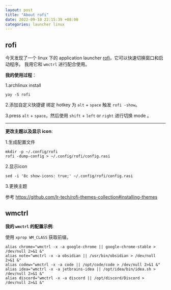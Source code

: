 ```yaml
---
layout: post
title: "About rofi"
date: 2022-09-18 22:15:39 +08:00
categories: launcher linux
---
```


## rofi

今天发现了一个 linux 下的 application launcher [rofi](https://github.com/davatorium/rofi)，它可以快速切换窗口和启动程序。
我用它和 `wmctrl` 进行配合使用。

**我的使用过程**：

1.archlinux install

```shell
yay -S rofi
```

2.添加自定义快捷键 绑定 hotkey 为  `alt` + `space` 触发 `rofi -show`。

3.press `alt` + `space`，然后使用 `shift` + `left` or `right` 进行切换 mode 。

---

**更改主题以及显示 icon**:

1.生成配置文件

```shell
mkdir -p ~/.config/rofi
rofi -dump-config > ~/.config/rofi/config.rasi
```

2.显示icon

```shell    
sed -i '8c show-icons: true;' ~/.config/rofi/config.rasi
```

3.更换主题

参考 https://github.com/lr-tech/rofi-themes-collection#installing-themes

## wmctrl

**我的 `wmctrl` 的配置示例**:

使用 `xprop WM_CLASS` 获取前缀。

```shell
alias chrome="wmctrl -x -a google-chrome || google-chrome-stable > /dev/null 2>&1 &"
alias note="wmctrl -x -a obsidian || /usr/bin/obsidian > /dev/null 2>&1 &"
alias codew="wmctrl -x -a code || /opt/code/code > /dev/null 2>&1 &"
alias idea="wmctrl -x -a jetbrains-idea || /opt/idea/bin/idea.sh > /dev/null 2>&1 &"
alias discord="wmctrl -x -a discord || /opt/discord/Discord > /dev/null 2>&1 &"
```